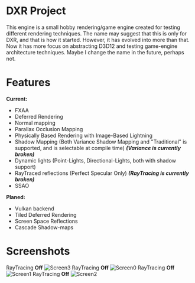 # DXR Project
This engine is a small hobby rendering/game engine created for testing different rendering techniques. The name may suggest that this is only for DXR, and that is how it started. However, it has evolved into more than that. Now it has more focus on abstracting D3D12 and testing game-engine architecture techniques. Maybe I change the name in the future, perhaps not.

# Features
**Current:**
* FXAA
* Deferred Rendering
* Normal mapping
* Parallax Occlusion Mapping
* Physically Based Rendering with Image-Based Lightning
* Shadow Mapping (Both Variance Shadow Mapping and "Traditional" is supported, and is selectable at compile time) _**(Variance is currently broken)**_
* Dynamic lights (Point-Lights, Directional-Lights, both with shadow support)
* RayTraced reflections (Perfect Specular Only) _**(RayTracing is currently broken)**_
* SSAO

**Planed:**
* Vulkan backend
* Tiled Deferred Rendering
* Screen Space Reflections
* Cascade Shadow-maps

# Screenshots
RayTracing **Off**
![Screen3](Screenshots/screen3.png? "Screen3")
RayTracing **Off**
![Screen0](Screenshots/screen0.png? "Screen0")
RayTracing **Off**
![Screen1](Screenshots/screen1.png? "Screen1")
RayTracing **Off**
![Screen2](Screenshots/screen2.png? "Screen2")
